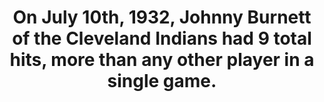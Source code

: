 ---
title:      
  - On July 10th, 1932, Johnny Burnett of the Cleveland Indians had 9 total hits, more than any other player in a single game.
secondary:
  - The Indians would lose this game against the Athletics 18 to 17, losing in the 18th inning. Burnett had 11 at bats, with 2 doubles and 7 singles.
reference:
  - http://www.baseball-reference.com/boxes/CLE/CLE193207100.shtml
---
